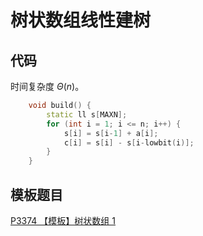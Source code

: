 # 树状数组线性建树

## 代码

时间复杂度 $\Theta(n)$。

```cpp
    void build() {
        static ll s[MAXN];
        for (int i = 1; i <= n; i++) {
            s[i] = s[i-1] + a[i];
            c[i] = s[i] - s[i-lowbit(i)];
        }
    }
```

## 模板题目

[P3374 【模板】树状数组 1](https://www.luogu.com.cn/problem/P3374)

